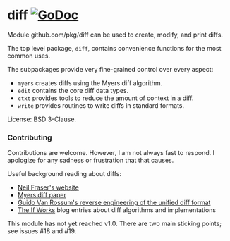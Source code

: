 # diff [![GoDoc](https://godoc.org/github.com/pkg/diff?status.svg)](http://godoc.org/github.com/pkg/diff)

Module github.com/pkg/diff can be used to create, modify, and print diffs.

The top level package, `diff`, contains convenience functions for the most common uses.

The subpackages provide very fine-grained control over every aspect:

* `myers` creates diffs using the Myers diff algorithm.
* `edit` contains the core diff data types.
* `ctxt` provides tools to reduce the amount of context in a diff.
* `write` provides routines to write diffs in standard formats.

License: BSD 3-Clause.

### Contributing

Contributions are welcome. However, I am not always fast to respond.
I apologize for any sadness or frustration that that causes.

Useful background reading about diffs:

* [Neil Fraser's website](https://neil.fraser.name/writing/diff)
* [Myers diff paper](http://www.xmailserver.org/diff2.pdf)
* [Guido Van Rossum's reverse engineering of the unified diff format](https://www.artima.com/weblogs/viewpost.jsp?thread=164293)
* [The If Works](https://blog.jcoglan.com/) blog entries about diff algorithms and implementations

This module has not yet reached v1.0.
There are two main sticking points; see issues #18 and #19.
